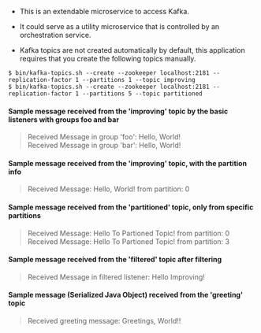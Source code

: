 
- This is an extendable microservice to access Kafka. 

- It could serve as a utility microservice that is controlled by an orchestration service.

- Kafka topics are not created automatically by default, this application requires that you create the following topics manually.

`$ bin/kafka-topics.sh --create --zookeeper localhost:2181 --replication-factor 1 --partitions 1 --topic improving`<br>
`$ bin/kafka-topics.sh --create --zookeeper localhost:2181 --replication-factor 1 --partitions 5 --topic partitioned`<br>


#### Sample message received from the 'improving' topic by the basic listeners with groups foo and bar
>Received Message in group 'foo': Hello, World!<br>
Received Message in group 'bar': Hello, World!

#### Sample message received from the 'improving' topic, with the partition info
>Received Message: Hello, World! from partition: 0

#### Sample message received from the 'partitioned' topic, only from specific partitions
>Received Message: Hello To Partioned Topic! from partition: 0<br>
Received Message: Hello To Partioned Topic! from partition: 3

#### Sample message received from the 'filtered' topic after filtering
>Received Message in filtered listener: Hello Improving!

#### Sample message (Serialized Java Object) received from the 'greeting' topic
>Received greeting message: Greetings, World!!

